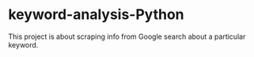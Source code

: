 # keyword-analysis-Python
This project is about scraping info from Google search about a particular keyword.
